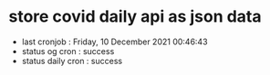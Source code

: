 # store covid daily api as json data

- last cronjob : Friday, 10 December 2021 00:46:43
- status og cron : success
- status daily cron : success
      
      